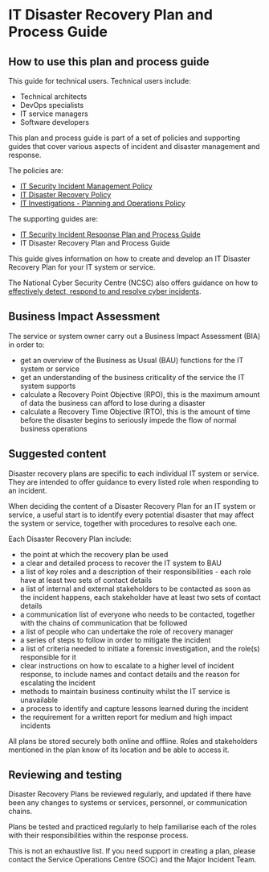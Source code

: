 # IT Disaster Recovery Plan and Process Guide

## How to use this plan and process guide

This guide for technical users. Technical users include:

-   Technical architects
-   DevOps specialists
-   IT service managers
-   Software developers

This plan and process guide is part of a set of policies and supporting guides that cover various aspects of incident and disaster management and response.

The policies are:

-   [IT Security Incident Management Policy](it-security-incident-management-policy.md)
-   [IT Disaster Recovery Policy](it-disaster-recovery-policy.md)
-   [IT Investigations - Planning and Operations Policy](it-investigations-planning-and-operations-policy.md)

The supporting guides are:

-   [IT Security Incident Response Plan and Process Guide](it-security-incident-response-plan-and-process-guide.md)
-   IT Disaster Recovery Plan and Process Guide

This guide gives information on how to create and develop an IT Disaster Recovery Plan for your IT system or service.

The National Cyber Security Centre \(NCSC\) also offers guidance on how to [effectively detect, respond to and resolve cyber incidents](https://www.ncsc.gov.uk/collection/incident-management).

## Business Impact Assessment

The service or system owner carry out a Business Impact Assessment \(BIA\) in order to:

-   get an overview of the Business as Usual \(BAU\) functions for the IT system or service
-   get an understanding of the business criticality of the service the IT system supports
-   calculate a Recovery Point Objective \(RPO\), this is the maximum amount of data the business can afford to lose during a disaster
-   calculate a Recovery Time Objective \(RTO\), this is the amount of time before the disaster begins to seriously impede the flow of normal business operations

## Suggested content

Disaster recovery plans are specific to each individual IT system or service. They are intended to offer guidance to every listed role when responding to an incident.

When deciding the content of a Disaster Recovery Plan for an IT system or service, a useful start is to identify every potential disaster that may affect the system or service, together with procedures to resolve each one.

Each Disaster Recovery Plan include:

-   the point at which the recovery plan be used
-   a clear and detailed process to recover the IT system to BAU
-   a list of key roles and a description of their responsibilities - each role have at least two sets of contact details
-   a list of internal and external stakeholders to be contacted as soon as the incident happens, each stakeholder have at least two sets of contact details
-   a communication list of everyone who needs to be contacted, together with the chains of communication that be followed
-   a list of people who can undertake the role of recovery manager
-   a series of steps to follow in order to mitigate the incident
-   a list of criteria needed to initiate a forensic investigation, and the role\(s\) responsible for it
-   clear instructions on how to escalate to a higher level of incident response, to include names and contact details and the reason for escalating the incident
-   methods to maintain business continuity whilst the IT service is unavailable
-   a process to identify and capture lessons learned during the incident
-   the requirement for a written report for medium and high impact incidents

All plans be stored securely both online and offline. Roles and stakeholders mentioned in the plan know of its location and be able to access it.

## Reviewing and testing

Disaster Recovery Plans be reviewed regularly, and updated if there have been any changes to systems or services, personnel, or communication chains.

Plans be tested and practiced regularly to help familiarise each of the roles with their responsibilities within the response process.

This is not an exhaustive list. If you need support in creating a plan, please contact the Service Operations Centre \(SOC\) and the Major Incident Team.

